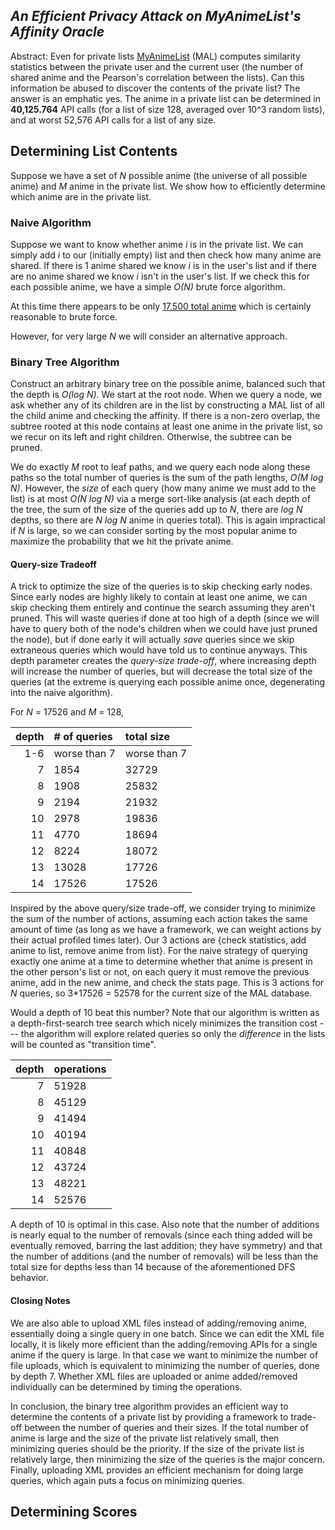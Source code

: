 ## _An Efficient Privacy Attack on MyAnimeList's Affinity Oracle_

Abstract: Even for private lists [MyAnimeList](https://myanimelist.net/) (MAL)
computes similarity statistics between the private user and the current user
(the number of shared anime and the Pearson's correlation between the lists).
Can this information be abused to discover the contents of the private list?
The answer is an emphatic yes. The anime in a private list can be determined
in **40,125.764** API calls (for a list of size 128, averaged over 10^3 random
lists), and at worst 52,576 API calls for a list of any size.

## Determining List Contents

Suppose we have a set of _N_ possible anime (the universe of all
possible anime) and _M_ anime in the private list. We show how
to efficiently determine which anime are in the private list.

### Naive Algorithm

Suppose we want to know whether anime _i_ is in the private list. We can simply
add _i_ to our (initially empty) list and then check how many anime are shared.
If there is 1 anime shared we know _i_ is in the user's list and if there are
no anime shared we know _i_ isn't in the user's list. If we check this for each
possible anime, we have a simple _O(N)_ brute force algorithm.

At this time there appears to be only [17,500 total
anime](https://myanimelist.net/topanime.php?type=bypopularity&limit=17500)
which is certainly reasonable to brute force.

However, for very large _N_ we will consider an alternative approach.

### Binary Tree Algorithm

Construct an arbitrary binary tree on the possible anime, balanced
such that the depth is _O(log N)_. We start at the root node. When
we query a node, we ask whether any of its children are in the list
by constructing a MAL list of all the child anime and checking the
affinity. If there is a non-zero overlap, the subtree rooted at this
node contains at least one anime in the private list, so we recur on
its left and right children. Otherwise, the subtree can be pruned.

We do exactly _M_ root to leaf paths, and we query each node along these
paths so the total number of queries is the sum of the path lengths, _O(M
log N)_. However, the _size_ of each query (how many anime we must add to
the list) is at most _O(N log N)_ via a merge sort-like analysis (at each
depth of the tree, the sum of the size of the queries add up to _N_, there
are _log N_ depths, so there are _N log N_ anime in queries total). This is
again impractical if _N_ is large, so we can consider sorting by the most
popular anime to maximize the probability that we hit the private anime.

#### Query-size Tradeoff

A trick to optimize the size of the queries is to skip checking early nodes.
Since early nodes are highly likely to contain at least one anime, we can skip
checking them entirely and continue the search assuming they aren't pruned.
This will waste queries if done at too high of a depth (since we will have to
query both of the node's children when we could have just pruned the node), but
if done early it will actually _save_ queries since we skip extraneous queries
which would have told us to continue anyways. This depth parameter creates the
_query-size trade-off_, where increasing depth will increase the number of
queries, but will decrease the total size of the queries (at the extreme is
querying each possible anime once, degenerating into the naive algorithm).

For _N_ = 17526 and _M_ = 128, 

depth  | \# of queries             | total size
-----: | :------------------------ | :--------
1-6    | worse than 7              | worse than 7
  7    |  1854                     | 32729
  8    |  1908                     | 25832
  9    |  2194                     | 21932
 10    |  2978                     | 19836
 11    |  4770                     | 18694
 12    |  8224                     | 18072
 13    | 13028                     | 17726
 14    | 17526                     | 17526

Inspired by the above query/size trade-off, we consider trying to minimize the
sum of the number of actions, assuming each action takes the same amount of
time (as long as we have a framework, we can weight actions by their actual
profiled times later). Our 3 actions are {check statistics, add anime to list,
remove anime from list}. For the naive strategy of querying exactly one anime
at a time to determine whether that anime is present in the other person's list
or not, on each query it must remove the previous anime, add in the new anime,
and check the stats page. This is 3 actions for _N_ queries, so 3*17526 = 52578
for the current size of the MAL database. 

Would a depth of 10 beat this number? Note that our algorithm is written as a
depth-first-search tree search which nicely minimizes the transition cost ---
the algorithm will explore related queries so only the _difference_ in the
lists will be counted as "transition time".

depth  | operations
-----: | :---------
  7    | 51928 
  8    | 45129 
  9    | 41494 
 10    | 40194 
 11    | 40848
 12    | 43724
 13    | 48221 
 14    | 52576 

A depth of 10 is optimal in this case. Also note that the number of additions
is nearly equal to the number of removals (since each thing added will be
eventually removed, barring the last addition; they have symmetry) and that the
number of additions (and the number of removals) will be less than the total
size for depths less than 14 because of the aforementioned DFS behavior.

#### Closing Notes

We are also able to upload XML files instead of adding/removing anime,
essentially doing a single query in one batch. Since we can edit the XML
file locally, it is likely more efficient than the adding/removing APIs
for a single anime if the query is large. In that case we want to minimize
the number of file uploads, which is equivalent to minimizing the number
of queries, done by depth 7. Whether XML files are uploaded or anime
added/removed individually can be determined by timing the operations.

In conclusion, the binary tree algorithm provides an efficient way to determine
the contents of a private list by providing a framework to trade-off between
the number of queries and their sizes. If the total number of anime is large
and the size of the private list relatively small, then minimizing queries
should be the priority. If the size of the private list is relatively large,
then minimizing the size of the queries is the major concern. Finally,
uploading XML provides an efficient mechanism for doing large queries, which
again puts a focus on minimizing queries.

## Determining Scores


